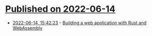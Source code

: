 # [Published on 2022-06-14](index.md)

* [2022-06-14, 15:42:23](https://news.ycombinator.com/item?id=31741119) - [Building a web application with Rust and WebAssembly](https://kerkour.com/web-application-with-rust-and-webassembly)
